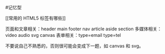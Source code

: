 #记忆型 

[[常用的 HTML5 标签有哪些]]

页面和文章相关：header main footer nav article aside section
多媒体相关：video audio svg canvas
表单相关：type=email type=tel

不要说自己不熟悉的，否则很可能会变成下一题，如 canvas 和 svg。